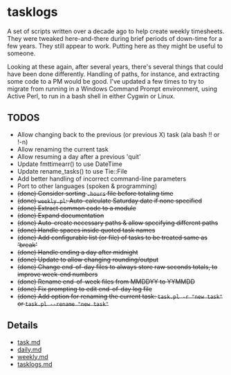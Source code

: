 # tasklogs

A set of scripts written over a decade ago to help create weekly timesheets.
They were tweaked here-and-there during brief periods of down-time for a few years.
They still appear to work.  Putting here as they might be useful to someone.

Looking at these again, after several years, there's several things that could have
been done differently.  Handling of paths, for instance, and extracting some code
to a PM would be good.  I've updated a few times to try to migrate from running in
a Windows Command Prompt environment, using Active Perl, to run in a bash shell in
either Cygwin or Linux.

## TODOS

- Allow changing back to the previous (or previous X) task (ala bash !! or !-n)
- Allow renaming the current task
- Allow resuming a day after a previous 'quit'
- Update fmttimearr() to use DateTime
- Update rename\_tasks() to use Tie::File
- Add better handling of incorrect command-line parameters
- Port to other languages (spoken & programming)
- ~~(done) Consider sorting `.hours` file before totaling time~~
- ~~(done) `weekly.pl`: Auto-calculate Saturday date if none specified~~
- ~~(done) Extract common code to a module~~
- ~~(done) Expand documentation~~
- ~~(done) Auto-create necessary paths & allow specifying different paths~~
- ~~(done) Handle spaces inside quoted task names~~
- ~~(done) Add configurable list (or file) of tasks to be treated same as 'break'~~
- ~~(done) Handle ending a day after midnight~~
- ~~(done) Update to allow changing rounding/output~~
- ~~(done) Change end-of-day files to always store raw seconds totals, to improve week-end numbers~~
- ~~(done) Rename end-of-week files from MMDDYY to YYMMDD~~
- ~~(done) Fix prompting to edit end-of-day log file~~
- ~~(done) Add option for renaming the current task: `task.pl -r "new task"` or `task.pl --rename "new task"`~~

## Details

- [task.md](task.md)
- [daily.md](daily.md)
- [weekly.md](weekly.md)
- [tasklogs.md](tasklogs.md)

